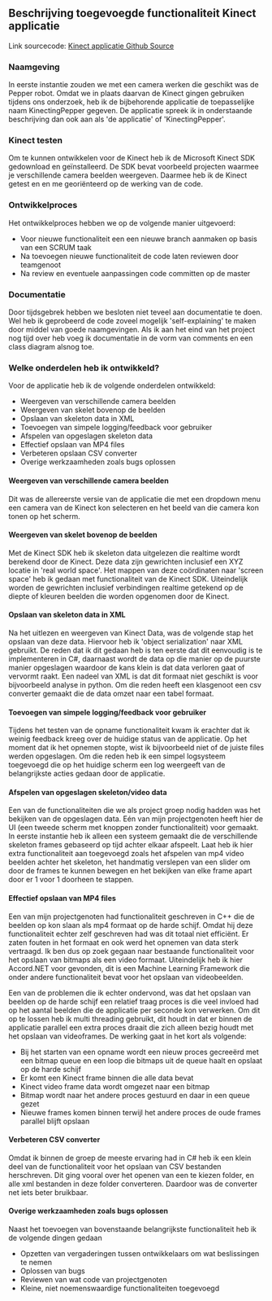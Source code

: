 ## Beschrijving toegevoegde functionaliteit Kinect applicatie

Link sourcecode: [Kinect applicatie Github Source](https://github.com/Hans2131/KinectingPepper)

### Naamgeving
In eerste instantie zouden we met een camera werken die geschikt was de Pepper robot. Omdat we in plaats daarvan de Kinect gingen gebruiken tijdens ons onderzoek, heb ik de bijbehorende applicatie de toepasselijke naam KinectingPepper gegeven. De applicatie spreek ik in onderstaande beschrijving dan ook aan als 'de applicatie' of 'KinectingPepper'.

### Kinect testen
Om te kunnen ontwikkelen voor de Kinect heb ik de Microsoft Kinect SDK gedownload en geïnstalleerd. De SDK bevat voorbeeld projecten waarmee je verschillende camera beelden weergeven. Daarmee heb ik de Kinect getest en en me georiënteerd op de werking van de code.

### Ontwikkelproces
Het ontwikkelproces hebben we op de volgende manier uitgevoerd:
- Voor nieuwe functionaliteit een een nieuwe branch aanmaken op basis van een SCRUM taak
- Na toevoegen nieuwe functionaliteit de code laten reviewen door teamgenoot
- Na review en eventuele aanpassingen code committen op de master

### Documentatie
Door tijdsgebrek hebben we besloten niet teveel aan documentatie te doen. Wel heb ik geprobeerd de code zoveel mogelijk 'self-explaining' te maken door middel van goede naamgevingen. Als ik aan het eind van het project nog tijd over heb voeg ik documentatie in de vorm van comments en een class diagram alsnog toe.

### Welke onderdelen heb ik ontwikkeld?
Voor de applicatie heb ik de volgende onderdelen ontwikkeld:
- Weergeven van verschillende camera beelden
- Weergeven van skelet bovenop de beelden
- Opslaan van skeleton data in XML
- Toevoegen van simpele logging/feedback voor gebruiker
- Afspelen van opgeslagen skeleton data
- Effectief opslaan van MP4 files
- Verbeteren opslaan CSV converter
- Overige werkzaamheden zoals bugs oplossen

#### Weergeven van verschillende camera beelden
Dit was de allereerste versie van de applicatie die met een dropdown menu een camera van de Kinect kon selecteren en het beeld van die camera kon tonen op het scherm. 

#### Weergeven van skelet bovenop de beelden
Met de Kinect SDK heb ik skeleton data uitgelezen die realtime wordt berekend door de Kinect. Deze data zijn gewrichten inclusief een XYZ locatie in 'real world space'. Het mappen van deze coördinaten naar 'screen space' heb ik gedaan met functionaliteit van de Kinect SDK. Uiteindelijk worden de gewrichten inclusief verbindingen realtime getekend op de diepte of kleuren beelden die worden opgenomen door de Kinect.

#### Opslaan van skeleton data in XML
Na het uitlezen en weergeven van Kinect Data, was de volgende stap het opslaan van deze data. Hiervoor heb ik 'object serialization' naar XML gebruikt. De reden dat ik dit gedaan heb is ten eerste dat dit eenvoudig is te implementeren in C#, daarnaast wordt de data op die manier op de puurste manier opgeslagen waardoor de kans klein is dat data verloren gaat of vervormt raakt. Een nadeel van XML is dat dit formaat niet geschikt is voor bijvoorbeeld analyse in python. Om die reden heeft een klasgenoot een csv converter gemaakt die de data omzet naar een tabel formaat.

#### Toevoegen van simpele logging/feedback voor gebruiker
Tijdens het testen van de opname functionaliteit kwam ik erachter dat ik weinig feedback kreeg over de huidige status van de applicatie. Op het moment dat ik het opnemen stopte, wist ik bijvoorbeeld niet of de juiste files werden opgeslagen. Om die reden heb ik een simpel logsysteem toegevoegd die op het huidige scherm een log weergeeft van de belangrijkste acties gedaan door de applicatie.

#### Afspelen van opgeslagen skeleton/video data
Een van de functionaliteiten die we als project groep nodig hadden was het bekijken van de opgeslagen data. Eén van mijn projectgenoten heeft hier de UI (een tweede scherm met knoppen zonder functionaliteit) voor gemaakt. In eerste instantie heb ik alleen een systeem gemaakt die de verschillende skeleton frames gebaseerd op tijd achter elkaar afspeelt. Laat heb ik hier extra functionaliteit aan toegevoegd zoals het afspelen van mp4 video beelden achter het skeleton, het handmatig verslepen van een slider om door de frames te kunnen bewegen en het bekijken van elke frame apart door er 1 voor 1 doorheen te stappen.

#### Effectief opslaan van MP4 files
Een van mijn projectgenoten had functionaliteit geschreven in C++ die de beelden op kon slaan als mp4 formaat op de harde schijf. Omdat hij deze functionaliteit echter zelf geschreven had was dit totaal niet efficiënt. Er zaten fouten in het formaat en ook werd het opnemen van data sterk vertraagd. Ik ben dus op zoek gegaan naar bestaande functionaliteit voor het opslaan van bitmaps als een video formaat. Uiteindelijk heb ik hier Accord.NET voor gevonden, dit is een Machine Learning Framework die onder andere functionaliteit bevat voor het opslaan van videobeelden. 

Een van de problemen die ik echter ondervond, was dat het opslaan van beelden op de harde schijf een relatief traag proces is die veel invloed had op het aantal beelden die de applicatie per seconde kon verwerken. Om dit op te lossen heb ik multi threading gebruikt, dit houdt in dat er binnen de applicatie parallel een extra proces draait die zich alleen bezig houdt met het opslaan van videoframes. De werking gaat in het kort als volgende:
- Bij het starten van een opname wordt een nieuw proces gecreeërd met een bitmap queue en een loop die bitmaps uit de queue haalt en opslaat op de harde schijf
- Er komt een Kinect frame binnen die alle data bevat
- Kinect video frame data wordt omgezet naar een bitmap
- Bitmap wordt naar het andere proces gestuurd en daar in een queue gezet
- Nieuwe frames komen binnen terwijl het andere proces de oude frames parallel blijft opslaan

#### Verbeteren CSV converter
Omdat ik binnen de groep de meeste ervaring had in C# heb ik een klein deel van de functionaliteit voor het opslaan van CSV bestanden herschreven. Dit ging vooral over het openen van een te kiezen folder, en alle xml bestanden in deze folder converteren. Daardoor was de converter net iets beter bruikbaar.

#### Overige werkzaamheden zoals bugs oplossen
Naast het toevoegen van bovenstaande belangrijkste functionaliteit heb ik de volgende dingen gedaan
- Opzetten van vergaderingen tussen ontwikkelaars om wat beslissingen te nemen
- Oplossen van bugs
- Reviewen van wat code van projectgenoten
- Kleine, niet noemenswaardige functionaliteiten toegevoegd


